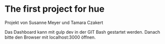 # The first project for hue

Projekt von Susanne Meyer und Tamara Czakert

Das Dashboard kann mit gulp dev in der GIT Bash gestartet werden. Danach bitte den Browser mit localhost:3000 öffnen.